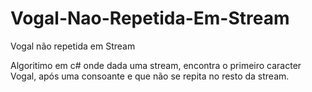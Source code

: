 # Vogal-Nao-Repetida-Em-Stream
Vogal não repetida em Stream

Algoritimo em c# onde dada uma stream, encontra o primeiro caracter Vogal, após uma consoante e que não se repita no resto da stream.
